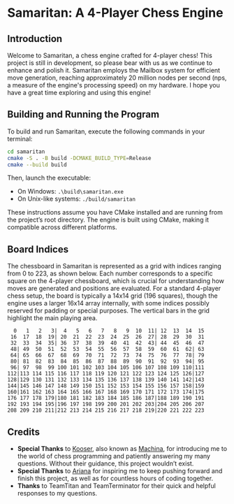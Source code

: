 # Samaritan: A 4-Player Chess Engine  

## Introduction  
Welcome to Samaritan, a chess engine crafted for 4-player chess! This project is still in development, so please bear with us as we continue to enhance and polish it. Samaritan employs the Mailbox system for efficient move generation, reaching approximately 20 million nodes per second (nps, a measure of the engine's processing speed) on my hardware. I hope you have a great time exploring and using this engine!  

## Building and Running the Program  
To build and run Samaritan, execute the following commands in your terminal:  

```bash  
cd samaritan
cmake -S . -B build -DCMAKE_BUILD_TYPE=Release  
cmake --build build  
```  

Then, launch the executable:  
- On Windows: `.\build\samaritan.exe`  
- On Unix-like systems: `./build/samaritan`  

These instructions assume you have CMake installed and are running from the project’s root directory. The engine is built using CMake, making it compatible across different platforms.  

## Board Indices  
The chessboard in Samaritan is represented as a grid with indices ranging from 0 to 223, as shown below. Each number corresponds to a specific square on the 4-player chessboard, which is crucial for understanding how moves are generated and positions are evaluated. For a standard 4-player chess setup, the board is typically a 14x14 grid (196 squares), though the engine uses a larger 16x14 array internally, with some indices possibly reserved for padding or special purposes. The vertical bars in the grid highlight the main playing area.  

```
  0   1   2   3|  4   5   6   7   8   9  10  11| 12  13  14  15  
 16  17  18  19| 20  21  22  23  24  25  26  27| 28  29  30  31  
 32  33  34  35| 36  37  38  39  40  41  42  43| 44  45  46  47  
 48| 49  50  51  52  53  54  55  56  57  58  59  60  61  62| 63  
 64| 65  66  67  68  69  70  71  72  73  74  75  76  77  78| 79  
 80| 81  82  83  84  85  86  87  88  89  90  91  92  93  94| 95  
 96| 97  98  99 100 101 102 103 104 105 106 107 108 109 110|111  
112|113 114 115 116 117 118 119 120 121 122 123 124 125 126|127  
128|129 130 131 132 133 134 135 136 137 138 139 140 141 142|143  
144|145 146 147 148 149 150 151 152 153 154 155 156 157 158|159  
160|161 162 163 164 165 166 167 168 169 170 171 172 173 174|175  
176 177 178 179|180 181 182 183 184 185 186 187|188 189 190 191  
192 193 194 195|196 197 198 199 200 201 202 203|204 205 206 207  
208 209 210 211|212 213 214 215 216 217 218 219|220 221 222 223  
```

## Credits  
- **Special Thanks** to [Kooser](https://github.com/kooser6), also known as [Machina](https://www.chess.com/member/teammachina1), for introducing me to the world of chess programming and patiently answering my many questions. Without their guidance, this project wouldn’t exist.  
- **Special Thanks** to [Ariana](https://github.com/arianahejazyan) for inspiring me to keep pushing forward and finish this project, as well as for countless hours of coding together.  
- **Thanks** to TeamTitan and TeamTerminator for their quick and helpful responses to my questions.
